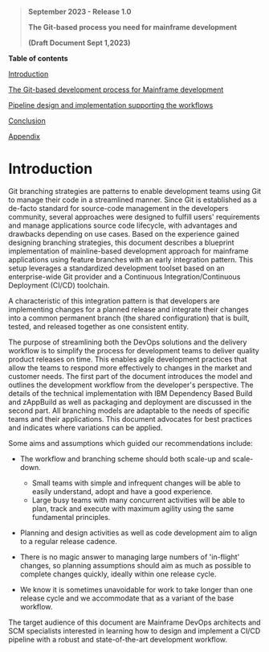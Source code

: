 >**September 2023 - Release 1.0**
>
>**The Git-based process you need for mainframe development**
>
>**(Draft Document Sept 1,2023)**  



**Table of contents**

[Introduction](#introduction)

[The Git-based development process for Mainframe development](the-git-based-development-process-for-mainframe-development.md#the-git-based-development-process-for-mainframe-development)

[Pipeline design and implementation supporting the workflows](pipeline-design-and-implementation-supporting-the-workflows.md#pipeline-design-and-implementation-supporting-the-workflows)

[Conclusion](conclusion.md#conclusion)

[Appendix](appendix.md#appendix)

# Introduction

Git branching strategies are patterns to enable development teams using Git to manage their code in a streamlined manner. Since Git is established as a de-facto standard for source-code management in the developers community, several approaches were designed to fulfill users' requirements and manage applications source code lifecycle, with advantages and drawbacks depending on use cases. Based on the experience gained designing branching strategies, this document describes a blueprint implementation of mainline-based development approach for mainframe applications using feature branches with an early integration pattern. This setup leverages a standardized development toolset based on an enterprise-wide Git provider and a Continuous Integration/Continuous Deployment (CI/CD) toolchain.

A characteristic of this integration pattern is that developers are implementing changes for a planned release and integrate their changes into a common permanent branch (the shared configuration) that is built, tested, and released together as one consistent entity.

The purpose of streamlining both the DevOps solutions and the delivery workflow is to simplify the process for development teams to deliver quality product releases on time. This enables agile development practices that allow the teams to respond more effectively to changes in the market and customer needs. The first part of the document introduces the model and outlines the development workflow from the developer's perspective. The details of the technical implementation with IBM Dependency Based Build and zAppBuild as well as packaging and deployment are discussed in the second part. All branching models are adaptable to the needs of specific teams and their applications. This document advocates for best practices and indicates where variations can be applied.

Some aims and assumptions which guided our recommendations include:

- The workflow and branching scheme should both scale-up and scale-down.
  - Small teams with simple and infrequent changes will be able to easily understand, adopt and have a good experience. 
  - Large busy teams with many concurrent activities will be able to plan, track and execute with maximum agility using the same fundamental principles.

- Planning and design activities as well as code development aim to align to a regular release cadence.

- There is no magic answer to managing large numbers of 'in-flight' changes, so planning assumptions should aim as much as possible to complete changes quickly, ideally within one release cycle.

- We know it is sometimes unavoidable for work to take longer than one release cycle and we accommodate that as a variant of the base workflow.

The target audience of this document are Mainframe DevOps architects and SCM specialists interested in learning how to design and implement a CI/CD pipeline with a robust and state-of-the-art development workflow.

